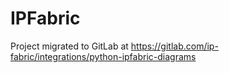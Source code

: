 # IPFabric

Project migrated to GitLab at https://gitlab.com/ip-fabric/integrations/python-ipfabric-diagrams
